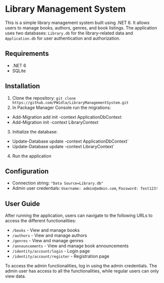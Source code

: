 # Library Management System

This is a simple library management system built using .NET 6. It allows users to manage books, authors, genres, and book listings. The application uses two databases: `Library.db` for the library-related data and `Application.db` for user authentication and authorization.

## Requirements

- .NET 6
- SQLite

## Installation

1. Clone the repository: `git clone https://github.com/PWidla/LibraryManagementSystem.git`
2. In Package Manager Console run the migrations:
- Add-Migration add init -context ApplicationDbContext
- Add-Migration init -context LibraryContext

3. Initialize the database: 
- Update-Database update -context ApplicationDbContext`
- Update-Database update -context LibraryContext`

4. Run the application

## Configuration

- Connection string: `"Data Source=Library.db"`
- Admin user credentials: `Username: admin@admin.com`, `Password: Test123!`

## User Guide

After running the application, users can navigate to the following URLs to access the different functionalities:

- `/books` - View and manage books
- `/authors` - View and manage authors
- `/genres` - View and manage genres
- `/announcements` - View and manage book announcements
- `/identity/account/login` - Login page
- `/identity/account/register` - Registration page

To access the admin functionalities, log in using the admin credentials. The admin user has access to all the functionalities, while regular users can only view data.
